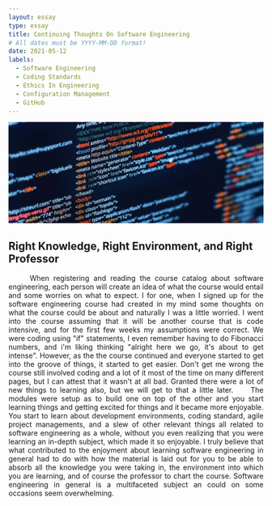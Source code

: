 ```yaml
---
layout: essay
type: essay
title: Continuing Thoughts On Software Engineering
# All dates must be YYYY-MM-DD format!
date: 2021-05-12
labels:
  - Software Engineering
  - Coding Standards
  - Ethics In Engineering
  - Configuration Management
  - GitHub
---
```

<img class="ui xlarge image" src="../images/webdevelopment.png" height="200" width="1000">

## Right Knowledge, Right Environment, and Right Professor

<p align="justify">
&nbsp;&nbsp;&nbsp;&nbsp; When registering and reading the course catalog about software engineering, each person will create an idea of what the course would entail and some worries on what to expect. I for one, when I signed up for the software engineering course had created in my mind some thoughts on what the course could be about and naturally I was a little worried. I went into the course assuming that it will be another course that is code intensive, and for the first few weeks my assumptions were correct. We were coding using "if" statements, I even remember having to do Fibonacci numbers, and i'm liking thinking "alright here we go, it's about to get intense". However, as the the course continued and everyone started to get into the groove of things, it started to get easier. Don't get me wrong the course still involved coding and a lot of it most of the time on many different pages, but I can attest that it wasn't at all bad. Granted there were a lot of new things to learning also, but we will get to that a little later.
&nbsp;&nbsp;&nbsp;&nbsp;The modules were setup as to build one on top of the other and you start learning things and getting excited for things and it became more enjoyable. You start to learn about development environments, coding standard, agile project managements, and a slew of other relevant things all related to software engineering as a whole, without you even realizing that you were learning an in-depth subject, which made it so enjoyable. I truly believe that what contributed to the enjoyment about learning software engineering in general had to do with how the material is laid out for you to be able to absorb all the knowledge you were taking in, the environment into which you are learning, and of course the professor to chart the course. Software engineering in general is a multifaceted subject an could  on some occasions seem overwhelming.
</p>
